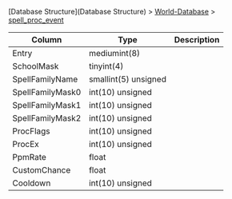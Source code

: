 [Database Structure](Database Structure) > [World-Database](World-Database) > [spell_proc_event](spell_proc_event)

Column | Type | Description
--- | --- | ---
Entry | mediumint(8) | 
SchoolMask | tinyint(4) | 
SpellFamilyName | smallint(5) unsigned | 
SpellFamilyMask0 | int(10) unsigned | 
SpellFamilyMask1 | int(10) unsigned | 
SpellFamilyMask2 | int(10) unsigned | 
ProcFlags | int(10) unsigned | 
ProcEx | int(10) unsigned | 
PpmRate | float | 
CustomChance | float | 
Cooldown | int(10) unsigned | 
